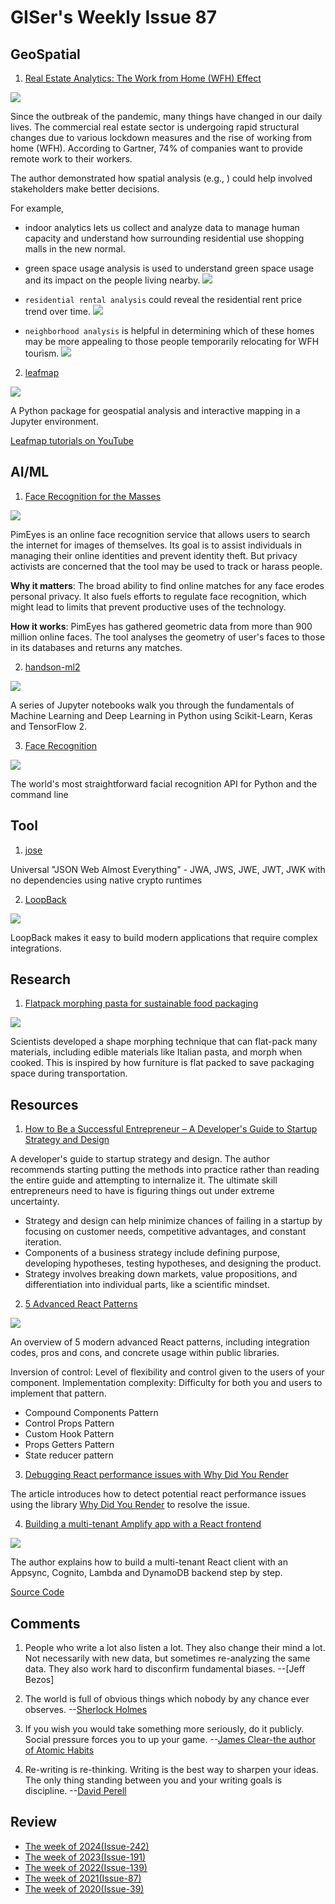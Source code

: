 # GISer's Weekly Issue 87

## GeoSpatial

1. [Real Estate Analytics: The Work from Home (WFH) Effect]()

![](https://carto.com/blog/img/posts/2021/2021-05-05-real-estate-analytics-working-from-home-effect/merlin-properties.png)

Since the outbreak of the pandemic, many things have changed in our daily lives. The commercial real estate sector is undergoing rapid structural changes due to various lockdown measures and the rise of working from home (WFH). According to Gartner, 74% of companies want to provide remote work to their workers.

The author demonstrated how spatial analysis (e.g., ) could help involved stakeholders make better decisions.

For example,

- indoor analytics lets us collect and analyze data to manage human capacity and understand how surrounding residential use shopping malls in the new normal.
- green space usage analysis is used to understand green space usage and its impact on the people living nearby.
  ![](https://carto.com/blog/img/posts/2021/2021-05-05-real-estate-analytics-working-from-home-effect/nyc-park-usage.png)
- `residential rental analysis` could reveal the residential rent price trend over time.
  ![](https://carto.com/blog/img/posts/2021/2021-05-05-real-estate-analytics-working-from-home-effect/zoopla-rental-prices.png)

- `neighborhood analysis` is helpful in determining which of these homes may be more appealing to those people temporarily relocating for WFH tourism.
  ![](https://carto.com/blog/img/posts/2021/2021-05-05-real-estate-analytics-working-from-home-effect/sonder-airbnb.png)

2. [leafmap](https://github.com/giswqs/leafmap)

![](https://leafmap.org/data/leafmap_demo.gif)

A Python package for geospatial analysis and interactive mapping in a Jupyter environment.

[Leafmap tutorials on YouTube](https://www.youtube.com/c/QiushengWu)

## AI/ML

1. [Face Recognition for the Masses](https://www.deeplearning.ai/the-batch/issue-93/)

![](https://info.deeplearning.ai/hs-fs/hubfs/ezgif.com-gif-maker%20-%202021-05-25T094231.843.gif?width=1200&upscale=true&name=ezgif.com-gif-maker%20-%202021-05-25T094231.843.gif)

PimEyes is an online face recognition service that allows users to search the internet for images of themselves. Its goal is to assist individuals in managing their online identities and prevent identity theft. But privacy activists are concerned that the tool may be used to track or harass people.

**Why it matters**: The broad ability to find online matches for any face erodes personal privacy. It also fuels efforts to regulate face recognition, which might lead to limits that prevent productive uses of the technology.

**How it works**: PimEyes has gathered geometric data from more than 900 million online faces. The tool analyses the geometry of user's faces to those in its databases and returns any matches.

2. [handson-ml2](https://github.com/ageron/handson-ml2)

![](https://camo.githubusercontent.com/27a6f1d2f26314cdbd8d84090aeb8b5d3a56230bdaafc72ec879588728fa4f9a/68747470733a2f2f696d616765732d6e612e73736c2d696d616765732d616d617a6f6e2e636f6d2f696d616765732f492f353161715963315179724c2e5f53583337395f424f312c3230342c3230332c3230305f2e6a7067)

A series of Jupyter notebooks walk you through the fundamentals of Machine Learning and Deep Learning in Python using Scikit-Learn, Keras and TensorFlow 2.

3. [Face Recognition](https://github.com/ageitgey/face_recognition)

![](https://cloud.githubusercontent.com/assets/896692/24430398/36f0e3f0-13cb-11e7-8258-4d0c9ce1e419.gif)

The world's most straightforward facial recognition API for Python and the command line

## Tool

1. [jose](https://github.com/panva/jose)

Universal "JSON Web Almost Everything" - JWA, JWS, JWE, JWT, JWK with no dependencies using native crypto runtimes

2. [LoopBack](https://github.com/strongloop/loopback-next)

![](https://loopback.io/pages/en/lb4/imgs/lb4-high-level.png)

LoopBack makes it easy to build modern applications that require complex integrations.

## Research

1. [Flatpack morphing pasta for sustainable food packaging](https://www.morphingmatter.cs.cmu.edu/projects/morphing-pasta-and-beyond)

![](https://images.squarespace-cdn.com/content/v1/5fc1dbf8116eb00e3c52b568/34568a9a-9dfb-4c46-89e5-c9ca09f490ef/ke17ZwdGBToddI8pDm48kNvT88LknE-K9M4pGNO0Iqd7gQa3H78H3Y0txjaiv_0fDoOvxcdMmMKkDsyUqMSsMWxHk725yiiHCCLfrh8O1z5QPOohDIaIeljMHgDF5CVlOqpeNLcJ80NK65_fV7S1USOFn4xF8vTWDNAUBm5ducQhX-V3oVjSmr829Rco4W2Uo49ZdOtO_QXox0_W7i2zEA/morphing_pasta-03.jpg?format=750w)

Scientists developed a shape morphing technique that can flat-pack many materials, including edible materials like Italian pasta, and morph when cooked. This is inspired by how furniture is flat packed to save packaging space during transportation.

## Resources

1. [How to Be a Successful Entrepreneur – A Developer's Guide to Startup Strategy and Design](https://www.freecodecamp.org/news/be-a-successful-entrepreneur-developers-guide-to-startup-strategy-and-design/)

A developer's guide to startup strategy and design. The author recommends starting putting the methods into practice rather than reading the entire guide and attempting to internalize it. The ultimate skill entrepreneurs need to have is figuring things out under extreme uncertainty.

- Strategy and design can help minimize chances of failing in a startup by focusing on customer needs, competitive advantages, and constant iteration.
- Components of a business strategy include defining purpose, developing hypotheses, testing hypotheses, and designing the product.
- Strategy involves breaking down markets, value propositions, and differentiation into individual parts, like a scientific mindset.

2. [5 Advanced React Patterns](https://javascript.plainenglish.io/5-advanced-react-patterns-a6b7624267a6)

![](https://miro.medium.com/max/5468/1*LVq5PcC09q34j7FExkY5Zg.png)

An overview of 5 modern advanced React patterns, including integration codes, pros and cons, and concrete usage within public libraries.

Inversion of control: Level of flexibility and control given to the users of your component.
Implementation complexity: Difficulty for both you and users to implement that pattern.

- Compound Components Pattern
- Control Props Pattern
- Custom Hook Pattern
- Props Getters Pattern
- State reducer pattern

3. [Debugging React performance issues with Why Did You Render](https://blog.logrocket.com/debugging-react-performance-issues-with-why-did-you-render/)

The article introduces how to detect potential react performance issues using the library [Why Did You Render](https://github.com/welldone-software/why-did-you-render) to resolve the issue.

4. [Building a multi-tenant Amplify app with a React frontend](https://blog.logrocket.com/multi-tenant-amplify-app-react-frontend/)

![](https://blog.logrocket.com/wp-content/uploads/2021/05/multi-tenant-app-architecture.png)

The author explains how to build a multi-tenant React client with an Appsync, Cognito, Lambda and DynamoDB backend step by step.

[Source Code](https://github.com/brayoh/amplify-multi-tenant-react)

## Comments

1. People who write a lot also listen a lot. They also change their mind a lot. Not necessarily with new data, but sometimes re-analyzing the same data. They also work hard to disconfirm fundamental biases.
   --[Jeff Bezos]

2. The world is full of obvious things which nobody by any chance ever observes.
   --[Sherlock Holmes](https://openlettersreview.com/posts/its-a-mystery-the-world-is-full-of-obvious-things-which-nobody-by-any-chance-ever-observes)

3. If you wish you would take something more seriously, do it publicly. Social pressure forces you to up your game.
   --[James Clear-the author of Atomic Habits](https://perell.com/essay/why-you-should-write/)

4. Re-writing is re-thinking. Writing is the best way to sharpen your ideas. The only thing standing between you and your writing goals is discipline.
   --[David Perell](https://perell.com/essay/why-you-should-write/)

## Review

- [The week of 2024(Issue-242)](../2024/issue-242.md)
- [The week of 2023(Issue-191)](../2023/issue-191.md)
- [The week of 2022(Issue-139)](../2022/issue-139.md)
- [The week of 2021(Issue-87)](../2021/issue-87.md)
- [The week of 2020(Issue-39)](../2020/issue-39.md)
